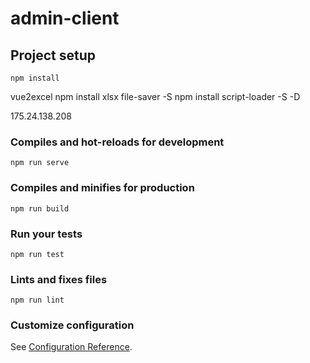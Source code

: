 # admin-client

## Project setup
```
npm install
```
vue2excel
npm install xlsx file-saver -S
npm install script-loader -S -D

175.24.138.208

### Compiles and hot-reloads for development
```
npm run serve
```

### Compiles and minifies for production
```
npm run build
```

### Run your tests
```
npm run test
```

### Lints and fixes files
```
npm run lint
```

### Customize configuration
See [Configuration Reference](https://cli.vuejs.org/config/).
